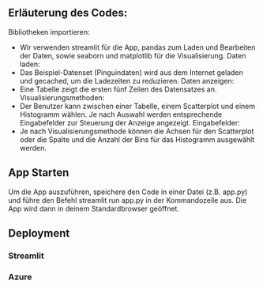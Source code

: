 ## Erläuterung des Codes:

Bibliotheken importieren:
- Wir verwenden streamlit für die App, pandas zum Laden und Bearbeiten der Daten, sowie seaborn und matplotlib für die Visualisierung.
Daten laden: 
- Das Beispiel-Datenset (Pinguindaten) wird aus dem Internet geladen und gecached, um die Ladezeiten zu reduzieren.
Daten anzeigen:
- Eine Tabelle zeigt die ersten fünf Zeilen des Datensatzes an.
Visualisierungsmethoden: 
- Der Benutzer kann zwischen einer Tabelle, einem Scatterplot und einem Histogramm wählen. Je nach Auswahl werden entsprechende Eingabefelder zur Steuerung der Anzeige angezeigt.
Eingabefelder: 
- Je nach Visualisierungsmethode können die Achsen für den Scatterplot oder die Spalte und die Anzahl der Bins für das Histogramm ausgewählt werden.

## App Starten

Um die App auszuführen, speichere den Code in einer Datei (z.B. app.py) und führe den Befehl streamlit run app.py in der Kommandozeile aus. Die App wird dann in deinem Standardbrowser geöffnet.

## Deployment

### Streamlit 

### Azure

